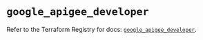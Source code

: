 # `google_apigee_developer`

Refer to the Terraform Registry for docs: [`google_apigee_developer`](https://registry.terraform.io/providers/hashicorp/google/6.21.0/docs/resources/apigee_developer).
